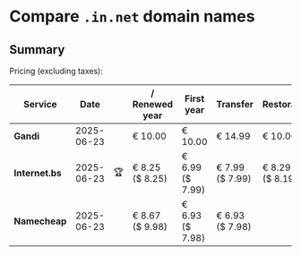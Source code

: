 # Compare `.in.net` domain names

## Summary

Pricing (excluding taxes):

| Service | Date |  | / Renewed year | First year | Transfer | Restoration |
|--|--|--|--|--|--|--|
| **Gandi** | 2025-06-23 |  | € 10.00 | € 10.00 | € 14.99 | € 10.00 |
| **Internet.bs** | 2025-06-23 | 🏆 | € 8.25<br>($ 8.25) | € 6.99<br>($ 7.99) | € 7.99<br>($ 7.99) | € 8.29<br>($ 8.19) |
| **Namecheap** | 2025-06-23 |  | € 8.67<br>($ 9.98) | € 6.93<br>($ 7.98) | € 6.93<br>($ 7.98) |  |
